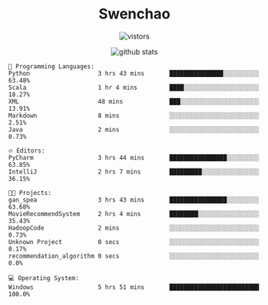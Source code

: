 <h1 align="center">Swenchao</h3>

<p align="center">
  <img src="https://visitor-badge.glitch.me/badge?page_id=Swenchao" alt="vistors" />
</p>

<p align="center">
  <img src="https://github-readme-stats.vercel.app/api?username=Swenchao&count_private=true&show_icons=true&theme=vue-dark&hide_title=true" alt="github stats" />
</p>

```text
💬 Programming Languages: 
Python                   3 hrs 43 mins       ███████████████░░░░░░░░░░   63.48% 
Scala                    1 hr 4 mins         ████░░░░░░░░░░░░░░░░░░░░░   18.27% 
XML                      48 mins             ███░░░░░░░░░░░░░░░░░░░░░░   13.91% 
Markdown                 8 mins              ░░░░░░░░░░░░░░░░░░░░░░░░░   2.51% 
Java                     2 mins              ░░░░░░░░░░░░░░░░░░░░░░░░░   0.73%

🔥 Editors: 
PyCharm                  3 hrs 44 mins       ████████████████░░░░░░░░░   63.85% 
IntelliJ                 2 hrs 7 mins        █████████░░░░░░░░░░░░░░░░   36.15%

🐱‍💻 Projects: 
gan_spea                 3 hrs 43 mins       ████████████████░░░░░░░░░   63.68% 
MovieRecommendSystem     2 hrs 4 mins        ████████░░░░░░░░░░░░░░░░░   35.43% 
HadoopCode               2 mins              ░░░░░░░░░░░░░░░░░░░░░░░░░   0.73% 
Unknown Project          0 secs              ░░░░░░░░░░░░░░░░░░░░░░░░░   0.17% 
recommendation_algorithm 0 secs              ░░░░░░░░░░░░░░░░░░░░░░░░░   0.0%

💻 Operating System: 
Windows                  5 hrs 51 mins       █████████████████████████   100.0%

```
<!--END_SECTION:waka-->
